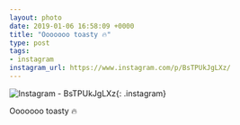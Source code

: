 ```yaml
---
layout: photo
date: 2019-01-06 16:58:09 +0000
title: "Ooooooo toasty 🔥"
type: post
tags:
- instagram
instagram_url: https://www.instagram.com/p/BsTPUkJgLXz/
---
```


![Instagram - BsTPUkJgLXz](https://colinseymour.co.uk/img/BsTPUkJgLXz.jpg){: .instagram}

Ooooooo toasty 🔥
